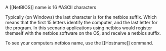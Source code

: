 A [[NetBIOS]] name is 16 #ASCII characters

Typically (on Windows) the last character is for the netbios suffix. Which means that the first 15 letters identify the computer, and the last letter for the program.
	In this scenario applications using netbios would register themself with the netbios software on the OS, and receive a netbios suffix.

To see your computers netbios name, use the [[Hostname]] command.